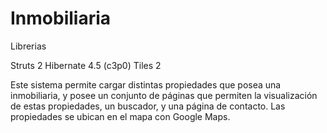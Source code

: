 # Inmobiliaria

Librerias

Struts 2
Hibernate 4.5 (c3p0)
Tiles 2

Este sistema permite cargar distintas propiedades que posea una inmobiliaria, y posee un conjunto de páginas que permiten la visualización de estas propiedades, un buscador, y una página de contacto. Las propiedades se ubican en el mapa con Google Maps.
